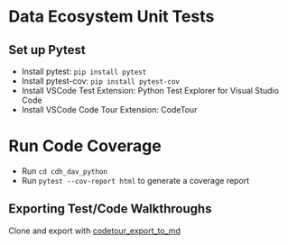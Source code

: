 # Data Ecosystem Unit Tests

## Set up Pytest

- Install pytest: `pip install pytest`
- Install pytest-cov: `pip install pytest-cov`
- Install VSCode Test Extension: Python Test Explorer for Visual Studio Code
- Install VSCode Code Tour Extension: CodeTour

# Run Code Coverage

- Run `cd cdh_dav_python`
- Run `pytest --cov-report html` to generate a coverage report
  
## Exporting Test/Code Walkthroughs

Clone and export with [codetour_export_to_md](https://github.com/bestia-dev/codetour_export_to_md)